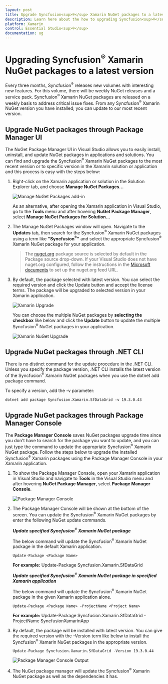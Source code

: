 ```yaml
---
layout: post
title: Upgrade Syncfusion<sup>®</sup> Xamarin NuGet packages to a latest version
description: Learn here about the how to upgrading Syncfusion<sup>®</sup> Xamarin NuGet packages to a latest version using NuGet manager and package manager UI.
platform: Xamarin
control: Essential Studio<sup>®</sup>
documentation: ug
---
```


# Upgrading Syncfusion<sup>®</sup> Xamarin NuGet packages to a latest version

Every three months, Syncfusion<sup>®</sup> releases new volumes with interesting new features. For this volume, there will be weekly NuGet releases and a service pack. Syncfusion<sup>®</sup> Xamarin NuGet packages are released on a weekly basis to address critical issue fixes. From any Syncfusion<sup>®</sup> Xamarin NuGet version you have installed; you can update to our most recent version.


## Upgrade NuGet packages through Package Manager UI

The NuGet Package Manager UI in Visual Studio allows you to easily install, uninstall, and update NuGet packages in applications and solutions. You can find and upgrade the Syncfusion<sup>®</sup> Xamarin NuGet packages to the most recent version or to specific version in the Xamarin solution or application and this process is easy with the steps below:

1. Right-click on the Xamarin application or solution in the Solution Explorer tab, and choose **Manage NuGet Packages...**

    ![Manage NuGet Packages add-in](Upgrade-images/manage-nuget.png)

    As an alternative, after opening the Xamarin application in Visual Studio, go to the **Tools** menu and after hovering **NuGet Package Manager**, select **Manage NuGet Packages for Solution...**

2. The Manage NuGet Packages window will open. Navigate to the **Updates** tab, then search for the Syncfusion<sup>®</sup> Xamarin NuGet packages using a term like **"Syncfusion<sup>®</sup>"** and select the appropriate Syncfusion<sup>®</sup> Xamarin NuGet package for your application.

    > The [nuget.org](https://api.nuget.org/v3/index.json) package source is selected by default in the Package source drop-down. If your Visual Studio does not have nuget.org configured, follow the instructions in the [Microsoft documents](https://learn.microsoft.com/en-us/nuget/consume-packages/install-use-packages-visual-studio#package-sources) to set up the nuget.org feed URL.

3. By default, the package selected with latest version. You can select the required version and click the Update button and accept the license terms. The package will be upgraded to selected version in your Xamarin application.

    ![Xamarin Upgrade](Upgrade-images/NuGetUpgrade.png)

    You can choose the multiple NuGet packages by **selecting the checkbox** like below and click the **Update** button to update the multiple Syncfusion<sup>®</sup> NuGet packages in your application.

    ![Xamarin NuGet Upgrade](Upgrade-images/MultipleNuGetUpgrade.png)

## Upgrade NuGet packages through .NET CLI

There is no distinct command for the update procedure in the .NET CLI. Unless you specify the package version, .NET CLI installs the latest version of the Syncfusion<sup>®</sup> Xamarin NuGet packages when you use the dotnet add package command.

To specify a version, add the -v parameter:

```dotnet add package Syncfusion.Xamarin.SfDataGrid -v 19.3.0.43```

## Upgrade NuGet packages through Package Manager Console

The **Package Manager Console** saves NuGet packages upgrade time since you don't have to search for the package you want to update, and you can just type the command to update the appropriate Syncfusion<sup>®</sup> Xamarin NuGet package. Follow the steps below to upgrade the installed Syncfusion<sup>®</sup> Xamarin packages using the Package Manager Console in your Xamarin application.

1. To show the Package Manager Console, open your Xamarin application in Visual Studio and navigate to **Tools** in the Visual Studio menu and after hovering **NuGet Package Manager**, select **Package Manager Console**.

    ![Package Manager Console](Upgrade-images/console.png)

2.  The Package Manager Console will be shown at the bottom of the screen. You can update the Syncfusion<sup>®</sup> Xamarin NuGet packages by enter the following NuGet update commands.

    ***Update specified Syncfusion<sup>®</sup> Xamarin NuGet package***

    The below command will update the Syncfusion<sup>®</sup> Xamarin NuGet package in the default Xamarin application.

    ```Update-Package <Package Name>```

    **For example:** Update-Package Syncfusion.Xamarin.SfDataGrid

    ***Update specified Syncfusion<sup>®</sup> Xamarin NuGet package in specified Xamarin application***

    The below command will update the Syncfusion<sup>®</sup> Xamarin NuGet package in the given Xamarin application alone.

    ```Update-Package <Package Name> -ProjectName <Project Name>```

    **For example:** Update-Package Syncfusion.Xamarin.SfDataGrid -ProjectName SyncfusionXamarinApp

3. By default, the package will be installed with latest version. You can give the required version with the -Version term like below to install the Syncfusion<sup>®</sup> Xamarin NuGet packages in the appropriate version.

    ```Update-Package Syncfusion.Xamarin.SfDataGrid -Version 19.3.0.44```

    ![Package Manager Console Output](Upgrade-images/UpdateConsole.png)

4. The NuGet package manager will update the Syncfusion<sup>®</sup> Xamarin NuGet package as well as the dependencies it has.